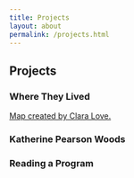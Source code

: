 ```yaml
---
title: Projects
layout: about
permalink: /projects.html
---
```


## Projects

### Where They Lived
[Map created by Clara Love.](https://elizajames.github.io/WLCB_draft/mapping.html)

### Katherine Pearson Woods

### Reading a Program